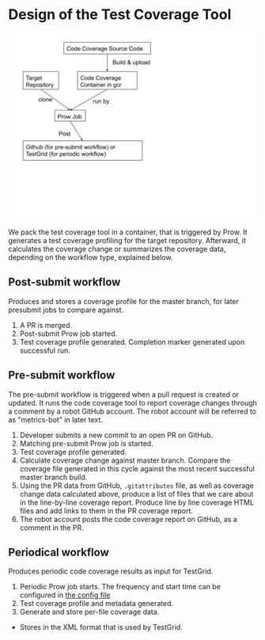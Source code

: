 # Design of the Test Coverage Tool

![design.svg](design.svg)

We pack the test coverage tool in a container, that is triggered by Prow. It generates a test coverage profiling for the target repository. Afterward, it calculates the coverage change or summarizes the coverage data, depending on the workflow type, explained below.  

## Post-submit workflow

Produces and stores a coverage profile for the master branch, for later presubmit jobs to compare against.

1. A PR is merged.
1. Post-submit Prow job started.
1. Test coverage profile generated. Completion marker generated upon successful run.

## Pre-submit workflow

The pre-submit workflow is triggered when a pull request is created or updated.
It runs the code coverage tool to report coverage changes through a comment by a robot GitHub account.
The robot account will be referred to as "metrics-bot" in later text.

1. Developer submits a new commit to an open PR on GitHub.
1. Matching pre-submit Prow job is started.
1. Test coverage profile generated.
1. Calculate coverage change against master branch. Compare the coverage file generated in this cycle against the most recent successful master branch build.
1. Using the PR data from GitHub, `.gitattributes` file, as well as coverage change data calculated above, produce a list of files that we care about in the line-by-line coverage report. Produce line by line coverage HTML files and add links to them in the PR coverage report.
1. The robot account posts the code coverage report on GitHub, as a comment in the PR.

## Periodical workflow

Produces periodic code coverage results as input for TestGrid.

1. Periodic Prow job starts.
The frequency and start time can be configured in [the config file](../../ci/prow/config.yaml)
1. Test coverage profile and metadata generated.
1. Generate and store per-file coverage data.
  - Stores in the XML format that is used by TestGrid.
